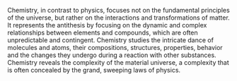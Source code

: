 
Chemistry, in contrast to physics, focuses not on the fundamental principles of the universe, but rather on the interactions and transformations of matter. It represents the antithesis by focusing on the dynamic and complex relationships between elements and compounds, which are often unpredictable and contingent. Chemistry studies the intricate dance of molecules and atoms, their compositions, structures, properties, behavior and the changes they undergo during a reaction with other substances. Chemistry reveals the complexity of the material universe, a complexity that is often concealed by the grand, sweeping laws of physics.


